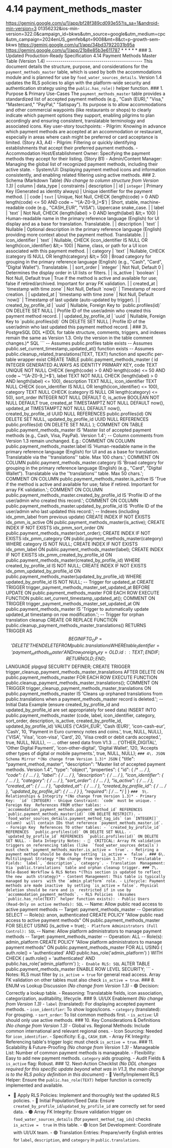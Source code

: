 # 4.14 payment_methods_master

  
https://gemini.google.com/u/1/app/bf28f389cd093e55?is_sa=1&android-min-version=3
01356232&ios-min-version=322.0&campaign_id=bkws&utm_source=google&utm_medium=cpc
&utm_campaign=2024enUS_gemfeb&pt=9008&mt=8&ct=p-growth-sem-bkws 
https://gemini.google.com/u/1/app/34bd37922031b95a 
https://gemini.google.com/u/1/app/21b8e85b3e611787 * * * * * ### 3\. Updated 
Production-Ready Specification 4.14 Payment Methods Master Table (Version 1.4) 
----------------------------------------------- This document details the 
structure, purpose, and considerations for the `payment_methods_master` table, 
which is used by both the accommodations module and is planned for use by 
`food_water_sources_details`. Version 1.4 updates the RLS policies to align 
with the platform-wide security and authentication strategy using the 
`public.has_role()` helper function. ### 1\. Purpose & Primary Use-Cases The 
`payment_methods_master` table provides a standardized list of accepted payment 
methods (e.g., "Cash (EUR)," "Visa," "Mastercard," "PayPal," "Satispay"). Its 
purpose is to allow accommodations and other commercial waypoints (like 
restaurants or shops) to clearly indicate which payment options they support, 
enabling pilgrims to plan accordingly and ensuring consistent, translatable 
terminology and associated icons. Key user-story touchpoints: - Pilgrim: 
Knowing in advance which payment methods are accepted at an accommodation or 
restaurant, especially in areas where cash might be preferred or card 
acceptance is limited. (Story A3, A4) - Pilgrim: Filtering or quickly 
identifying establishments that accept their preferred payment methods. - 
Accommodation Host/Establishment Owner: Specifying the payment methods they 
accept for their listing. (Story B1) - Admin/Content Manager: Managing the 
global list of recognized payment methods, including their active state. - 
System/UI: Displaying payment method icons and information consistently, and 
enabling related filtering using active methods. ### 2\. Schema (Markdown 
Table) *(No change to column structure from Version 1.3)* | column | data_type 
| constraints | description | | id | `integer` | Primary Key (Generated as 
identity always) | Unique identifier for the payment method. | | code | `text` 
| Unique, Not Null, CHECK (length(code) > 0 AND length(code) &lt;= 50 AND code 
~ '^[A-Z0-9_]+$') | Short, stable, machine-readable code (e.g., "CASH_EUR", 
"VISA"). Uppercase snake_case. | | label | `text` | Not Null, CHECK 
(length(label) > 0 AND length(label) &lt;= 100) | Human-readable name in the 
primary reference language (English) for UI display and as a base for 
translation. Translatable. | | description | `text` | Nullable | Optional 
description in the primary reference language (English) providing more context 
about the payment method. Translatable. | | icon_identifier | `text` | 
Nullable, CHECK (icon_identifier IS NULL OR length(icon_identifier) &lt;= 100) 
| Name, class, or path for a UI icon associated with this payment method. | | 
category | `text` | Nullable, CHECK (category IS NULL OR length(category) &lt;= 
50) | Broad category for grouping in the primary reference language (English) 
(e.g., "Cash", "Card", "Digital Wallet"). Translatable. | | sort_order | 
`integer` | Not Null, Default 0 | Determines the display order in UI lists or 
filters. | | is_active | `boolean` | Not Null, Default true | True if the 
method is active and available for use; false if retired/archived. Important 
for array FK validation. | | created_at | `timestamp with time zone` | Not 
Null, Default `now()` | Timestamp of record creation. | | updated_at | 
`timestamp with time zone` | Not Null, Default `now()` | Timestamp of last 
update (auto-updated by trigger). | | created_by_profile_id | `uuid` | 
Nullable, Foreign Key to `public.profiles(id)` ON DELETE SET NULL | Profile ID 
of the user/admin who created this payment method record. | | 
updated_by_profile_id | `uuid` | Nullable, Foreign Key to `public.profiles(id)` 
ON DELETE SET NULL | Profile ID of the user/admin who last updated this payment 
method record. | ### 3\. PostgreSQL DDL *(DDL for table structure, comments, 
triggers, and indexes remain the same as Version 1.3. Only the version in the 
table comment changes.)* SQL ``` -- Assumes public.profiles table exists -- 
Assumes public.set_current_timestamp_updated_at() function exists -- Assumes 
public.cleanup_related_translations(TEXT, TEXT) function and specific per-table 
wrapper exist CREATE TABLE public.payment_methods_master ( id INTEGER GENERATED 
ALWAYS AS IDENTITY PRIMARY KEY, code TEXT UNIQUE NOT NULL CHECK (length(code) > 
0 AND length(code) <= 50 AND code ~ '^[A-Z0-9_]+$'), label TEXT NOT NULL CHECK 
(length(label) > 0 AND length(label) <= 100), description TEXT NULL, 
icon_identifier TEXT NULL CHECK (icon_identifier IS NULL OR 
length(icon_identifier) <= 100), category TEXT NULL CHECK (category IS NULL OR 
length(category) <= 50), sort_order INTEGER NOT NULL DEFAULT 0, is_active 
BOOLEAN NOT NULL DEFAULT true, created_at TIMESTAMPTZ NOT NULL DEFAULT now(), 
updated_at TIMESTAMPTZ NOT NULL DEFAULT now(), created_by_profile_id UUID NULL 
REFERENCES public.profiles(id) ON DELETE SET NULL, updated_by_profile_id UUID 
NULL REFERENCES public.profiles(id) ON DELETE SET NULL ); COMMENT ON TABLE 
public.payment_methods_master IS 'Master list of accepted payment methods 
(e.g., Cash, Visa, PayPal). Version 1.4'; -- Column comments from Version 1.3 
remain unchanged. E.g.: COMMENT ON COLUMN public.payment_methods_master.label 
IS 'Human-readable name in the primary reference language (English) for UI and 
as a base for translation. Translatable via the ''translations'' table. Max 100 
chars.'; COMMENT ON COLUMN public.payment_methods_master.category IS 'Broad 
category for grouping in the primary reference language (English) (e.g., 
"Card", "Digital Wallet"). Translatable via the ''translations'' table. Max 50 
chars.'; COMMENT ON COLUMN public.payment_methods_master.is_active IS 'True if 
the method is active and available for use; false if retired. Important for 
array FK validation.'; COMMENT ON COLUMN 
public.payment_methods_master.created_by_profile_id IS 'Profile ID of the 
user/admin who created this record.'; COMMENT ON COLUMN 
public.payment_methods_master.updated_by_profile_id IS 'Profile ID of the 
user/admin who last updated this record.'; -- Indexes (including idx_pmm_label 
from previous update) CREATE INDEX IF NOT EXISTS idx_pmm_is_active ON 
public.payment_methods_master(is_active); CREATE INDEX IF NOT EXISTS 
idx_pmm_sort_order ON public.payment_methods_master(sort_order); CREATE INDEX 
IF NOT EXISTS idx_pmm_category ON public.payment_methods_master(category) WHERE 
category IS NOT NULL; CREATE INDEX IF NOT EXISTS idx_pmm_label ON 
public.payment_methods_master(label); CREATE INDEX IF NOT EXISTS 
idx_pmm_created_by_profile_id ON 
public.payment_methods_master(created_by_profile_id) WHERE 
created_by_profile_id IS NOT NULL; CREATE INDEX IF NOT EXISTS 
idx_pmm_updated_by_profile_id ON 
public.payment_methods_master(updated_by_profile_id) WHERE 
updated_by_profile_id IS NOT NULL; -- Trigger for updated_at CREATE TRIGGER 
trigger_payment_methods_master_set_updated_at BEFORE UPDATE ON 
public.payment_methods_master FOR EACH ROW EXECUTE FUNCTION 
public.set_current_timestamp_updated_at(); COMMENT ON TRIGGER 
trigger_payment_methods_master_set_updated_at ON public.payment_methods_master 
IS 'Trigger to automatically update updated_at timestamp on row modification.'; 
-- Trigger for orphan translation cleanup CREATE OR REPLACE FUNCTION 
public.cleanup_payment_methods_master_translations() RETURNS TRIGGER AS $$ 
BEGIN IF TG_OP = 'DELETE' THEN DELETE FROM public.translations WHERE 
table_identifier = 'payment_methods_master' AND row_foreign_key = OLD.id::TEXT; 
END IF; RETURN OLD; END; $$ LANGUAGE plpgsql SECURITY DEFINER; CREATE TRIGGER 
trigger_cleanup_payment_methods_master_translations AFTER DELETE ON 
public.payment_methods_master FOR EACH ROW EXECUTE FUNCTION 
public.cleanup_payment_methods_master_translations(); COMMENT ON TRIGGER 
trigger_cleanup_payment_methods_master_translations ON 
public.payment_methods_master IS 'Cleans up orphaned translations from 
public.translations when a payment_methods_master record is deleted.'; -- 
Initial Data Example (ensure created_by_profile_id and updated_by_profile_id 
are set appropriately for seed data) INSERT INTO public.payment_methods_master 
(code, label, icon_identifier, category, sort_order, description, is_active, 
created_by_profile_id, updated_by_profile_id) VALUES ('CASH_EUR', 'Cash (EUR)', 
'icon-cash-eur', 'Cash', 10, 'Payment in Euro currency notes and coins.', true, 
NULL, NULL), ('VISA', 'Visa', 'icon-visa', 'Card', 20, 'Visa credit or debit 
cards accepted.', true, NULL, NULL), -- ... other seed data from V1.3 ... 
('OTHER_DIGITAL', 'Other Digital Payment', 'icon-other-digital', 'Digital 
Wallet', 120, 'Accepts other types of digital or mobile payments.', true, NULL, 
NULL); ``` ### 4\. JSON Schema Mirror *(No change from Version 1.3)* JSON ``` { 
"title": "payment_method_master", "description": "Master list of accepted 
payment methods. Version 1.4", "type": "object", "properties": { "id": { /* ... 
*/ }, "code": { /* ... */ }, "label": { /* ... */ }, "description": { /* ... */ 
}, "icon_identifier": { /* ... */ }, "category": { /* ... */ }, "sort_order": { 
/* ... */ }, "is_active": { /* ... */ }, "created_at": { /* ... */ }, 
"updated_at": { /* ... */ }, "created_by_profile_id": { /* ... */ }, 
"updated_by_profile_id": { /* ... */ } }, "required": [ /* ... */ ] } ``` ### 
5\. Relationships & Integrity *(No change from Version 1.3)* - Primary Key: 
`id` (INTEGER) - Unique Constraint: `code` must be unique. - Foreign Key 
References FROM other tables: - 
`accommodation_payment_methods.payment_method_id` REFERENCES 
`public.payment_methods_master(id)` (ON DELETE RESTRICT). - 
`food_water_sources_details.payment_method_tag_ids` (an `INTEGER[]` column) 
will contain IDs that reference `payment_methods_master.id`. - Foreign Key 
References TO other tables: - `created_by_profile_id` REFERENCES 
`public.profiles(id)` ON DELETE SET NULL. - `updated_by_profile_id` REFERENCES 
`public.profiles(id)` ON DELETE SET NULL. - Data Integrity Notes: - 🔴 
CRITICAL: Array FK validation triggers on referencing tables (like 
`food_water_sources_details`) must check `payment_methods_master.is_active = 
true`. - Retiring a payment method should be done by setting `is_active = 
false`. ### 6\. Multilingual Strategy *(No change from Version 1.3)* - 
Translatable Fields: `label`, `description`, `category`. - Translation 
Management: Via `public.translations` table and orphan cleanup trigger. ### 7\. 
Role-Based Workflow & RLS Notes *(This section is updated to reflect the new 
auth strategy)* - Content Management: This table is typically managed by users 
with the `admin_platform` role. - Lifecycle: Payment methods are made inactive 
by setting `is_active = false`. Physical deletion should be rare and is 
restricted if in use by `accommodation_payment_methods`. - RLS Policies 
(Assumes `public.has_role(TEXT)` helper function exists): - Public Users 
(Read-Only on active methods): SQL ``` -- Name: Allow public read access to 
active payment methods -- Target: payment_methods_master -- Operation: SELECT 
-- Role(s): anon, authenticated CREATE POLICY "Allow public read access to 
active payment methods" ON public.payment_methods_master FOR SELECT USING 
(is_active = true); ``` - Platform Administrators (Full Control): SQL ``` -- 
Name: Allow platform administrators to manage payment methods -- Target: 
payment_methods_master -- Operation: ALL -- Role(s): admin_platform CREATE 
POLICY "Allow platform administrators to manage payment methods" ON 
public.payment_methods_master FOR ALL USING ( auth.role() = 'authenticated' AND 
public.has_role('admin_platform') ) WITH CHECK ( auth.role() = 'authenticated' 
AND public.has_role('admin_platform') ); ``` - Enable RLS: SQL ``` ALTER TABLE 
public.payment_methods_master ENABLE ROW LEVEL SECURITY; ``` - Notes: RLS must 
filter by `is_active = true` for general read access. Array FK validation on 
other tables must also check `is_active = true`. ### 8\. ENUM vs Lookup 
Discussion *(No change from Version 1.3)* - 🟢 Decision: Correctly a lookup 
table. - Reasoning: Translatable fields, icon association, categorization, 
auditability, lifecycle. ### 9\. UI/UX Enablement *(No change from Version 
1.3)* - `label` (translated): For displaying accepted payment methods. - 
`icon_identifier`: To show logos/icons. - `category` (translated): For 
grouping. - `sort_order`: To list common methods first. - `is_active`: UI 
should only use active methods. ### 10\. Key Considerations & Definitions *(No 
change from Version 1.3)* - Global vs. Regional Methods: Include common 
international and relevant regional ones. - Icon Sourcing: Needed for 
`icon_identifier`. - Specificity: E.g., `CASH_EUR`. - Array FK Integrity: 
Referencing table's trigger logic must check `is_active = true`. ### 11\. 
Scalability & Future-Proofing *(No change from Version 1.3)* - Manageable List: 
Number of common payment methods is manageable. - Flexibility: Easy to add new 
payment methods. `category` aids grouping. - Audit Fields & `is_active` flag: 
Robust. ### 12\. Next-Action Checklist *(No DDL changes required for this 
specific update beyond what was in V1.3, the main change is to the RLS policy 
definition in this document)* - 🔴 Verify/Implement RLS Helper: Ensure the 
`public.has_role(TEXT)` helper function is correctly implemented and available. 
- 🔴 Apply RLS Policies: Implement and thoroughly test the updated RLS 
policies. - 🔴 Initial Population/Seed Data: Ensure 
`created_by_profile_id`/`updated_by_profile_id` are correctly set for seed 
data. - 🟠 Array FK Integrity: Ensure validation trigger on 
`food_water_sources_details` (for `payment_method_tag_ids`) checks `is_active = 
true` in this table. - 🟢 Icon Set Development: Coordinate with UI/UX team. - 
🟢 Translation Entries: Prepare/verify English entries for `label`, 
`description`, and `category` in `public.translations`. 
